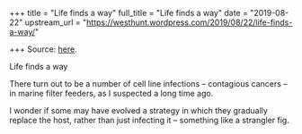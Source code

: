 +++
title = "Life finds a way"
full_title = "Life finds a way"
date = "2019-08-22"
upstream_url = "https://westhunt.wordpress.com/2019/08/22/life-finds-a-way/"

+++
Source: [here](https://westhunt.wordpress.com/2019/08/22/life-finds-a-way/).

Life finds a way

There turn out to be a number of cell line infections – contagious
cancers – in marine filter feeders, as I suspected a long time ago.

I wonder if some may have evolved a strategy in which they gradually
replace the host, rather than just infecting it – something like a
strangler fig.








